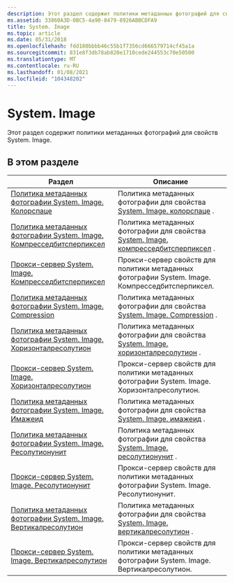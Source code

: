 ```yaml
---
description: Этот раздел содержит политики метаданных фотографий для свойств System. Image.
ms.assetid: 33860A3D-0BC5-4a90-8479-8926ABBCDFA9
title: System. Image
ms.topic: article
ms.date: 05/31/2018
ms.openlocfilehash: fdd180bbbb46c55b1f7356cd666579714cf45a1a
ms.sourcegitcommit: 831e8f3db78ab820e1710cede244553c70e50500
ms.translationtype: MT
ms.contentlocale: ru-RU
ms.lasthandoff: 01/08/2021
ms.locfileid: "104348202"
---
```

# <a name="systemimage"></a>System. Image

Этот раздел содержит политики метаданных фотографий для свойств System. Image.

## <a name="in-this-section"></a>В этом разделе



| Раздел                                                                                                                          | Описание                                                                                                                                                |
|--------------------------------------------------------------------------------------------------------------------------------|------------------------------------------------------------------------------------------------------------------------------------------------------------|
| [Политика метаданных фотографии System. Image. Колорспаце](-wic-photoprop-system-image-colorspace.md)<br/>                         | Политика метаданных фотографии для свойства [System. Image. колорспаце](../properties/props-system-image-colorspace.md) .<br/>             |
| [Политика метаданных фотографии System. Image. Компресседбитсперпиксел](-wic-photoprop-system-image-compressedbitsperpixel.md)<br/> | Политика метаданных фотографии для свойства [System. Image. компресседбитсперпиксел](../properties/props-system-image-compressedbitsperpixel.md) .<br/> |
| [Прокси-сервер System. Image. Компресседбитсперпиксел](-wic-photoprop-system-image-compressedbitsperpixel-proxy.md)<br/>           | Прокси-сервер свойств для политики метаданных фотографии System. Image. Компресседбитсперпиксел.<br/>                                                           |
| [Политика метаданных фотографии System. Image. Compression](-wic-photoprop-system-image-compression.md)<br/>                       | Политика метаданных фотографии для свойства [System. Image. Compression](../properties/props-system-image-compression.md) .<br/>            |
| [Политика метаданных фотографии System. Image. Хоризонталресолутион](-wic-photoprop-system-image-horizontalresolution.md)<br/>     | Политика метаданных фотографии для свойства [System. Image. хоризонталресолутион](../properties/props-system-image-horizontalresolution.md) .<br/>   |
| [Прокси-сервер System. Image. Хоризонталресолутион](-wic-photoprop-system-image-horizontalresolution-proxy.md)<br/>               | Прокси-сервер свойств для политики метаданных фотографии System. Image. Хоризонталресолутион.<br/>                                                             |
| [Политика метаданных фотографии System. Image. Имажеид](-wic-photoprop-system-image-imageid.md)<br/>                               | Политика метаданных фотографии для свойства [System. Image. имажеид](../properties/props-system-image-imageid.md) .<br/>                |
| [Политика метаданных фотографии System. Image. Ресолутионунит](-wic-photoprop-system-image-resolutionunit.md)<br/>                 | Политика метаданных фотографии для свойства [System. Image. ресолутионунит](../properties/props-system-image-resolutionunit.md) .<br/>         |
| [Прокси-сервер System. Image. Ресолутионунит](-wic-photoprop-system-image-resolutionunit-proxy.md)<br/>                           | Прокси-сервер свойств для политики метаданных фотографии System. Image. Ресолутионунит.<br/>                                                                   |
| [Политика метаданных фотографии System. Image. Вертикалресолутион](-wic-photoprop-system-image-verticalresolution.md)<br/>         | Политика метаданных фотографии для свойства [System. Image. вертикалресолутион](../properties/props-system-image-verticalresolution.md) .<br/>     |
| [Прокси-сервер System. Image. Вертикалресолутион](-wic-photoprop-system-image-verticalresolution-proxy.md)<br/>                   | Прокси-сервер свойств для политики метаданных фотографии System. Image. Вертикалресолутион.<br/>                                                               |



 

 

 
